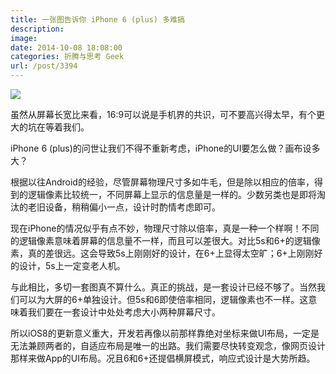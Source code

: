 ```yaml
---
title: 一张图告诉你 iPhone 6 (plus) 多难搞
description: 
image: 
date: 2014-10-08 18:08:00
categories: 折腾与思考 Geek
url: /post/3394
---
```


![](https://cdn.victor42.work/posts/2014-10/10-08/1.jpg)

虽然从屏幕长宽比来看，16:9可以说是手机界的共识，可不要高兴得太早，有个更大的坑在等着我们。

iPhone 6 (plus)的问世让我们不得不重新考虑，iPhone的UI要怎么做？画布设多大？

根据以往Android的经验，尽管屏幕物理尺寸多如牛毛，但是除以相应的倍率，得到的逻辑像素比较统一，不同屏幕上显示的信息量是一样的。少数另类也是即将淘汰的老旧设备，稍稍偏小一点，设计时酌情考虑即可。

现在iPhone的情况似乎有点不妙，物理尺寸除以倍率，真是一种一个样啊！不同的逻辑像素意味着屏幕的信息量不一样，而且可以差很大。对比5s和6+的逻辑像素，真的差很远。这会导致5s上刚刚好的设计，在6+上显得太空旷；6+上刚刚好的设计，5s上一定变老人机。

与此相比，多切一套图真不算什么。真正的挑战，是一套设计已经不够了。当然我们可以为大屏的6+单独设计。但5s和6即使倍率相同，逻辑像素也不一样。这意味着我们要在一套设计中处处考虑大小两种屏幕尺寸。

所以iOS8的更新意义重大，开发若再像以前那样靠绝对坐标来做UI布局，一定是无法兼顾两者的，自适应布局是唯一的出路。我们需要尽快转变观念，像网页设计那样来做App的UI布局。况且6和6+还提倡横屏模式，响应式设计是大势所趋。